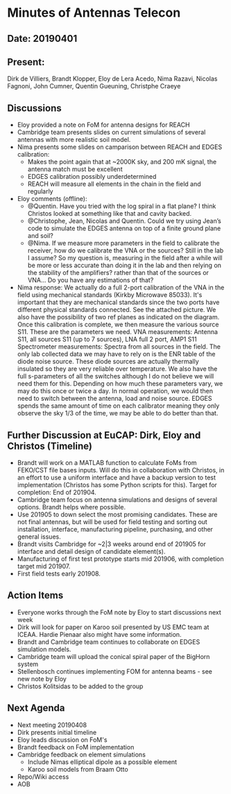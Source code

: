 # Minutes of Antennas Telecon
## Date: 20190401
## Present: 
Dirk de Villiers, Brandt Klopper, Eloy de Lera Acedo, Nima Razavi, Nicolas Fagnoni, John Cumner, Quentin Gueuning, Christphe Craeye

## Discussions
- Eloy provided a note on FoM for antenna designs for REACH
- Cambridge team presents slides on current simulations of several antennas with more realistic soil model.
- Nima presents some slides on camparison between REACH and EDGES calibration:
    - Makes the point again that at ~2000K sky, and 200 mK signal, the antenna match must be excellent
    - EDGES calibration possibly underdetermined
    - REACH will measure all elements in the chain in the field and regularly
- Eloy comments (offline):
    - @Quentin. Have you tried with the log spiral in a flat plane? I think Christos looked at something like that and cavity backed.
    - @Christophe, Jean, Nicolas and Quentin. Could we try using Jean’s code to simulate the EDGES antenna on top of a finite ground plane and soil?
    - @Nima. If we measure more parameters in the field to calibrate the receiver, how do we calibrate the VNA or the sources? Still in the lab I assume? So my question is, measuring in the field after a while will be more or less accurate than doing it in the lab and then relying on the stability of the amplifiers? rather than that of the sources or VNA... Do you have any estimations of that?
- Nima response:
    We actually do a full 2-port calibration of the VNA in the field using mechanical standards (Kirkby Microwave 85033).  It's important that they are mechanical standards since the two ports have different physical standards connected.  See the attached picture. We also have the possibility of two ref planes as indicated on the diagram.  Once this calibration is complete, we then measure the various source S11.  These are the parameters we need.
    VNA measurements:  Antenna S11, all sources S11 (up to 7 sources), LNA full 2 port, AMP1 S11 Spectrometer measurements: Spectra from all sources in the field.
    The only lab collected data we may have to rely on is the ENR table of the diode noise source. These diode sources are actually thermally insulated so they are very reliable over temperature.  We also have the full s-parameters of all the switches although I do not believe we will need them for this.
    Depending on how much these parameters vary, we may do this once or twice a day.  In normal operation, we would then need to switch between the antenna, load and noise source. EDGES spends the same amount of time on each calibrator meaning they only observe the sky 1/3 of the time, we may be able to do better than that.

## Further Discussion at EuCAP: Dirk, Eloy and Christos (Timeline)
- Brandt will work on a MATLAB function to calculate FoMs from FEKO/CST file bases inputs.  Will do this in collaboration with Christos, in an effort to use a uniform interface and have a backup version to test implementation (Christos has some Python scripts for this). Target for completion: End of 201904.
- Cambridge team focus on antenna simulations and designs of several options.  Brandt helps where possible.
- Use 201905 to down select the most promising candidates.  These are not final antennas, but will be used for field testing and sorting out installation, interface, manufacturing pipeline, purchasing, and other general issues.
- Brandt visits Cambridge for ~2|3 weeks around end of 201905 for interface and detail design of candidate element(s).
- Manufacturing of first test prototype starts mid 201906, with completion target mid 201907.
- First field tests early 201908.

## Action Items
- Everyone works through the FoM note by Eloy to start discussions next week
- Dirk will look for paper on Karoo soil presented by US EMC team at ICEAA.  Hardie Pienaar also might have some information.
- Brandt and Cambridge team continues to collaborate on EDGES simulation models.
- Cambridge team will upload the conical spiral paper of the BigHorn system
- Stellenbosch continues implementing FOM for antenna beams - see new note by Eloy  
- Christos Kolitsidas to be added to the group

## Next Agenda
- Next meeting 20190408
- Dirk presents initial timeline
- Eloy leads discussion on FoM's
- Brandt feedback on FoM implementation
- Cambridge feedback on element simulations
    - Include Nimas elliptical dipole as a possible element
    - Karoo soil models from Braam Otto
- Repo/Wiki access
- AOB
